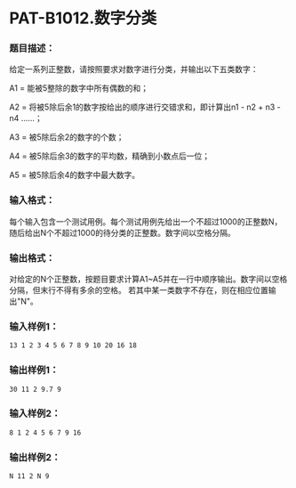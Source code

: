 # PAT-B1012.数字分类

### 题目描述：

给定一系列正整数，请按照要求对数字进行分类，并输出以下五类数字：

A1 = 能被5整除的数字中所有偶数的和；

A2 = 将被5除后余1的数字按给出的顺序进行交错求和，即计算出n1 - n2 + n3 -n4 ……；

A3 = 被5除后余2的数字的个数；

A4 = 被5除后余3的数字的平均数，精确到小数点后一位；

A5 = 被5除后余4的数字中最大数字。

### 输入格式：

每个输入包含一个测试用例。每个测试用例先给出一个不超过1000的正整数N，随后给出N个不超过1000的待分类的正整数。数字间以空格分隔。

### 输出格式：

对给定的N个正整数，按题目要求计算A1~A5并在一行中顺序输出。数字间以空格分隔，但末行不得有多余的空格。
若其中某一类数字不存在，则在相应位置输出"N"。

### 输入样例1：

```html
13 1 2 3 4 5 6 7 8 9 10 20 16 18
```

### 输出样例1：

```html
30 11 2 9.7 9
```

### 输入样例2：

```html
8 1 2 4 5 6 7 9 16
```

### 输出样例2：

```html
N 11 2 N 9
```

